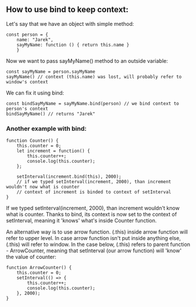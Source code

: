 ## How to use bind to keep context:

Let's say that we have an object with simple method:

	const person = {
		name: "Jarek",
		sayMyName: function () { return this.name } 
		}

Now we want to pass sayMyName() method to an outside variable:

	const sayMyName = person.sayMyName
	sayMyName() // context (this.name) was lost, will probably refer to window's context

We can fix it using bind:

	const bindSayMyName = sayMyName.bind(person) // we bind context to person's context
	bindSayMyName() // returns "Jarek"

### Another example with bind:

	function Counter() {
		this.counter = 0;
		let increment = function() {
			this.counter++;
			console.log(this.counter);
		};
	
		setInterval(increment.bind(this), 2000);
		// if we typed setInterval(increment, 2000), than increment wouldn't now what is counter
		// context of increment is binded to context of setInterval
	}

If we typed setInterval(increment, 2000), than increment wouldn't know what is counter. Thanks to bind,
its context is now set to the context of setInterval, meaning it 'knows' what's inside Counter function.

An alternative way is to use arrow function. (.this) inside arrow function will refer to upper level. In case arrow function isn't put inside anything else, (.this) will refer to window. In the case below, (.this) refers to parent function - ArrowCounter, meaning that setInterval (our arrow function) will 'know' the value of counter:

	function ArrowCounter() {
		this.counter = 0;
		setInterval(() => {
			this.counter++;
			console.log(this.counter);
		}, 2000);
	}



